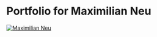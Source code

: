 
# Portfolio for Maximilian Neu

[![Maximilian Neu](https://img.shields.io/badge/Maximilian-Neu-red.svg)](https://neu-maximilian.github.io/)
